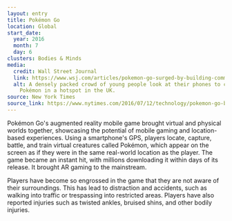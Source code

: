 ```yaml
---
layout: entry
title: Pokémon Go
location: Global
start_date:
  year: 2016
  month: 7
  day: 6
clusters: Bodies & Minds
media:
  credit: Wall Street Journal
  link: https://www.wsj.com/articles/pokemon-go-surged-by-building-community-1469419260
  alt: A densely packed crowd of young people look at their phones to capture
    Pokémon in a hotspot in the UK.
source: New York Times
source_link: https://www.nytimes.com/2016/07/12/technology/pokemon-go-brings-augmented-reality-to-a-mass-audience.html
---
```

Pokémon Go's augmented reality mobile game brought virtual and physical worlds together, showcasing the potential of mobile gaming and location-based experiences. Using a smartphone's GPS, players locate, capture, battle, and train virtual creatures called Pokémon, which appear on the screen as if they were in the same real-world location as the player. The game became an instant hit, with millions downloading it within days of its release. It brought AR gaming to the mainstream.

Players have become so engrossed in the game that they are not aware of their surroundings. This has lead to distraction and accidents, such as walking into traffic or trespassing into restricted areas. Players have also reported injuries such as twisted ankles, bruised shins, and other bodily injuries.